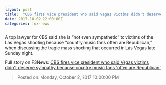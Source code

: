 ```yaml
---
layout: post
title:  "CBS fires vice president who said Vegas victims didn't deserve sympathy because country music fans 'often are Republican'"
date: 2017-10-02 22:00:00Z
categories: fox-news
---
```


A top lawyer for CBS said she is “not even sympathetic” to victims of the Las Vegas shooting because “country music fans often are Republican,” when discussing the tragic mass shooting that occurred in Las Vegas late Sunday night.


Full story on F3News: [CBS fires vice president who said Vegas victims didn't deserve sympathy because country music fans 'often are Republican'](http://www.f3nws.com/n/MYp4jE)

> Posted on: Monday, October 2, 2017 10:00:00 PM
